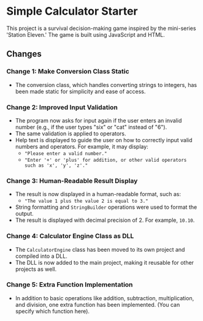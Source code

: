 # Simple Calculator Starter

This project is a survival decision-making game inspired by the mini-series 'Station Eleven.' The game is built using JavaScript and HTML.

## Changes

### Change 1: Make Conversion Class Static
- The conversion class, which handles converting strings to integers, has been made static for simplicity and ease of access.

### Change 2: Improved Input Validation
- The program now asks for input again if the user enters an invalid number (e.g., if the user types "six" or "cat" instead of "6"). 
- The same validation is applied to operators.
- Help text is displayed to guide the user on how to correctly input valid numbers and operators. For example, it may display: 
  - `"Please enter a valid number."`
  - `"Enter '+' or 'plus' for addition, or other valid operators such as 'x', 'y', 'z'."`

### Change 3: Human-Readable Result Display
- The result is now displayed in a human-readable format, such as: 
  - `"The value 1 plus the value 2 is equal to 3."`
- String formatting and `StringBuilder` operations were used to format the output.
- The result is displayed with decimal precision of 2. For example, `10.10`.

### Change 4: Calculator Engine Class as DLL
- The `CalculatorEngine` class has been moved to its own project and compiled into a DLL.
- The DLL is now added to the main project, making it reusable for other projects as well.

### Change 5: Extra Function Implementation
- In addition to basic operations like addition, subtraction, multiplication, and division, one extra function has been implemented. (You can specify which function here).
